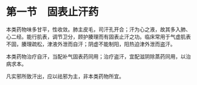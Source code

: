 # 第一节　固表止汗药

本类药物味多甘平，性收敛。肺主皮毛，司汗孔开合；汗为心之液，故其多入肺、心二经。能行肌表，调节卫分，顾护腠理而有固表止汗之功。临床常用于气虚肌表不固，腠理疏松，津液外泄而自汗；阴虚不能制阳，阳热迫津外泄而盗汗。

本类药物治疗自汗，当配补气固表药同用；治疗盗汗，宜配滋阴除蒸药同用，以治病求本。

凡实邪所致汗出，应以祛邪为主，非本类药物所宜。